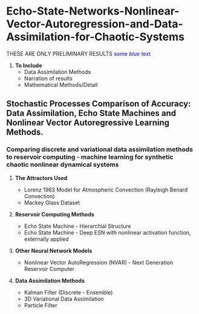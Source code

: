 # Echo-State-Networks-Nonlinear-Vector-Autoregression-and-Data-Assimilation-for-Chaotic-Systems

THESE ARE ONLY PRELIMINARY RESULTS 
<span style="color:blue">some *blue* text</span>
1. __To Include__
    - Data Assimilation Methods 
    - Narration of results 
    - Mathematical Methods/Detail

## Stochastic Processes Comparison of Accuracy: Data Assimilation, Echo State Machines and Nonlinear Vector Autoregressive Learning Methods.
### Comparing discrete and variational data assimilation methods to reservoir computing - machine learning for synthetic chaotic nonlinear dynamical systems

1. __The Attractors Used__

    - Lorenz 1963 Model for Atmospheric Convection (Rayleigh Benard Convection)
    - Mackey Glass Dataset

2. __Reservoir Computing Methods__ 

    * Echo State Machine - Hierarchial Structure
    * Echo State Machine - Deep ESN with nonlinear activation function, externally applied

3. __Other Neural Network Models__

    * Nonlinear Vector AutoRegression (NVAR) - Next Generation Reservoir Computer

4. __Data Assimilation Methods__ 

    * Kalman Filter (Discrete - Ensemble)
    * 3D Variational Data Assimilation
    * Particle Filter


